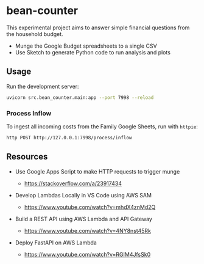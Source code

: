 # bean-counter

This experimental project aims to answer simple financial questions from the household budget.

- Munge the Google Budget spreadsheets to a single CSV
- Use Sketch to generate Python code to run analysis and plots

## Usage

Run the development server:

```bash
uvicorn src.bean_counter.main:app --port 7998 --reload
```

### Process Inflow

To ingest all incoming costs from the Family Google Sheets, run with `httpie`:

```bash
http POST http://127.0.0.1:7998/process/inflow
```

## Resources

- Use Google Apps Script to make HTTP requests to trigger munge
  - https://stackoverflow.com/a/23917434

- Develop Lambdas Locally in VS Code using AWS SAM
  - https://www.youtube.com/watch?v=mhdX4znMd2Q

- Build a REST API using AWS Lambda and API Gateway
  - https://www.youtube.com/watch?v=4NY8nst45Rk

- Deploy FastAPI on AWS Lambda
  - https://www.youtube.com/watch?v=RGIM4JfsSk0
